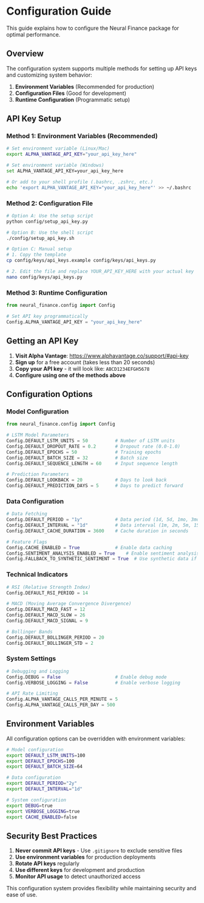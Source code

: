 # Configuration Guide

This guide explains how to configure the Neural Finance package for optimal performance.

## Overview

The configuration system supports multiple methods for setting up API keys and customizing system behavior:

1. **Environment Variables** (Recommended for production)
2. **Configuration Files** (Good for development)
3. **Runtime Configuration** (Programmatic setup)

## API Key Setup

### Method 1: Environment Variables (Recommended)

```bash
# Set environment variable (Linux/Mac)
export ALPHA_VANTAGE_API_KEY="your_api_key_here"

# Set environment variable (Windows)
set ALPHA_VANTAGE_API_KEY=your_api_key_here

# Or add to your shell profile (.bashrc, .zshrc, etc.)
echo 'export ALPHA_VANTAGE_API_KEY="your_api_key_here"' >> ~/.bashrc
```

### Method 2: Configuration File

```bash
# Option A: Use the setup script
python config/setup_api_key.py

# Option B: Use the shell script
./config/setup_api_key.sh

# Option C: Manual setup
# 1. Copy the template
cp config/keys/api_keys.example config/keys/api_keys.py

# 2. Edit the file and replace YOUR_API_KEY_HERE with your actual key
nano config/keys/api_keys.py
```

### Method 3: Runtime Configuration

```python
from neural_finance.config import Config

# Set API key programmatically
Config.ALPHA_VANTAGE_API_KEY = "your_api_key_here"
```

## Getting an API Key

1. **Visit Alpha Vantage**: https://www.alphavantage.co/support/#api-key
2. **Sign up** for a free account (takes less than 20 seconds)
3. **Copy your API key** - it will look like: `ABCD1234EFGH5678`
4. **Configure using one of the methods above**

## Configuration Options

### Model Configuration

```python
from neural_finance.config import Config

# LSTM Model Parameters
Config.DEFAULT_LSTM_UNITS = 50          # Number of LSTM units
Config.DEFAULT_DROPOUT_RATE = 0.2       # Dropout rate (0.0-1.0)
Config.DEFAULT_EPOCHS = 50              # Training epochs
Config.DEFAULT_BATCH_SIZE = 32          # Batch size
Config.DEFAULT_SEQUENCE_LENGTH = 60     # Input sequence length

# Prediction Parameters
Config.DEFAULT_LOOKBACK = 20            # Days to look back
Config.DEFAULT_PREDICTION_DAYS = 5      # Days to predict forward
```

### Data Configuration

```python
# Data Fetching
Config.DEFAULT_PERIOD = "1y"            # Data period (1d, 5d, 1mo, 3mo, 6mo, 1y, 2y, 5y, 10y, ytd, max)
Config.DEFAULT_INTERVAL = "1d"          # Data interval (1m, 2m, 5m, 15m, 30m, 60m, 90m, 1h, 1d, 5d, 1wk, 1mo, 3mo)
Config.DEFAULT_CACHE_DURATION = 3600    # Cache duration in seconds

# Feature Flags
Config.CACHE_ENABLED = True             # Enable data caching
Config.SENTIMENT_ANALYSIS_ENABLED = True    # Enable sentiment analysis
Config.FALLBACK_TO_SYNTHETIC_SENTIMENT = True  # Use synthetic data if API unavailable
```

### Technical Indicators

```python
# RSI (Relative Strength Index)
Config.DEFAULT_RSI_PERIOD = 14

# MACD (Moving Average Convergence Divergence)
Config.DEFAULT_MACD_FAST = 12
Config.DEFAULT_MACD_SLOW = 26
Config.DEFAULT_MACD_SIGNAL = 9

# Bollinger Bands
Config.DEFAULT_BOLLINGER_PERIOD = 20
Config.DEFAULT_BOLLINGER_STD = 2
```

### System Settings

```python
# Debugging and Logging
Config.DEBUG = False                    # Enable debug mode
Config.VERBOSE_LOGGING = False          # Enable verbose logging

# API Rate Limiting
Config.ALPHA_VANTAGE_CALLS_PER_MINUTE = 5
Config.ALPHA_VANTAGE_CALLS_PER_DAY = 500
```

## Environment Variables

All configuration options can be overridden with environment variables:

```bash
# Model configuration
export DEFAULT_LSTM_UNITS=100
export DEFAULT_EPOCHS=100
export DEFAULT_BATCH_SIZE=64

# Data configuration
export DEFAULT_PERIOD="2y"
export DEFAULT_INTERVAL="1d"

# System configuration
export DEBUG=true
export VERBOSE_LOGGING=true
export CACHE_ENABLED=false
```

## Security Best Practices

1. **Never commit API keys** - Use `.gitignore` to exclude sensitive files
2. **Use environment variables** for production deployments
3. **Rotate API keys** regularly
4. **Use different keys** for development and production
5. **Monitor API usage** to detect unauthorized access

This configuration system provides flexibility while maintaining security and ease of use.
